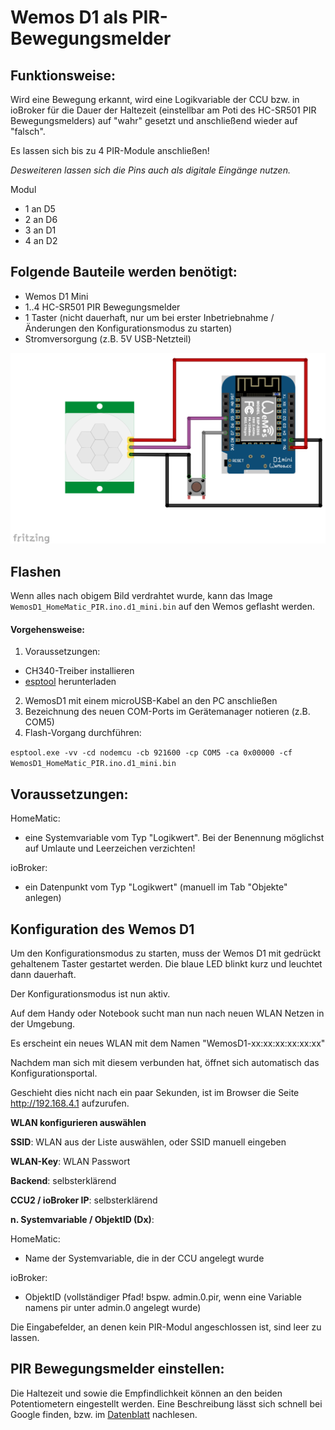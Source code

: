 # Wemos D1 als PIR-Bewegungsmelder  

## Funktionsweise:
Wird eine Bewegung erkannt, wird eine Logikvariable der CCU bzw. in ioBroker für die Dauer der Haltezeit (einstellbar am Poti des HC-SR501 PIR Bewegungsmelders) auf "wahr" gesetzt und anschließend wieder auf "falsch".

Es lassen sich bis zu 4 PIR-Module anschließen! 

_Desweiteren lassen sich die Pins auch als digitale Eingänge nutzen._

Modul
  - 1 an D5
  - 2 an D6
  - 3 an D1
  - 4 an D2

## Folgende Bauteile werden benötigt:
- Wemos D1 Mini
- 1..4 HC-SR501 PIR Bewegungsmelder
- 1 Taster (nicht dauerhaft, nur um bei erster Inbetriebnahme / Änderungen den Konfigurationsmodus zu starten)
- Stromversorgung (z.B. 5V USB-Netzteil)

![Anschlussplan](Images/wire.png)
## Flashen
Wenn alles nach obigem Bild verdrahtet wurde, kann das Image `WemosD1_HomeMatic_PIR.ino.d1_mini.bin` auf den Wemos geflasht werden.

#### Vorgehensweise:
1. Voraussetzungen:
  - CH340-Treiber installieren
  - [esptool](https://github.com/igrr/esptool-ck/releases) herunterladen
2. WemosD1 mit einem microUSB-Kabel an den PC anschließen
3. Bezeichnung des neuen COM-Ports im Gerätemanager notieren (z.B. COM5)
4. Flash-Vorgang durchführen: 

  `esptool.exe -vv -cd nodemcu -cb 921600 -cp COM5 -ca 0x00000 -cf WemosD1_HomeMatic_PIR.ino.d1_mini.bin`

## Voraussetzungen: 
HomeMatic:
  - eine Systemvariable vom Typ "Logikwert". Bei der Benennung möglichst auf Umlaute und Leerzeichen verzichten!
  
ioBroker:
  - ein Datenpunkt vom Typ "Logikwert" (manuell im Tab "Objekte" anlegen)

## Konfiguration des Wemos D1
Um den Konfigurationsmodus zu starten, muss der Wemos D1 mit gedrückt gehaltenem Taster gestartet werden.
Die blaue LED blinkt kurz und leuchtet dann dauerhaft. 

Der Konfigurationsmodus ist nun aktiv.

Auf dem Handy oder Notebook sucht man nun nach neuen WLAN Netzen in der Umgebung. 

Es erscheint ein neues WLAN mit dem Namen "WemosD1-xx:xx:xx:xx:xx:xx"

Nachdem man sich mit diesem verbunden hat, öffnet sich automatisch das Konfigurationsportal.

Geschieht dies nicht nach ein paar Sekunden, ist im Browser die Seite http://192.168.4.1 aufzurufen.

**WLAN konfigurieren auswählen**

**SSID**: WLAN aus der Liste auswählen, oder SSID manuell eingeben

**WLAN-Key**: WLAN Passwort

**Backend**: selbsterklärend

**CCU2 / ioBroker IP**: selbsterklärend

**n. Systemvariable / ObjektID (Dx)**: 

HomeMatic:
  - Name der Systemvariable, die in der CCU angelegt wurde
  
ioBroker:
  - ObjektID (vollständiger Pfad! bspw. admin.0.pir, wenn eine Variable namens pir unter admin.0 angelegt wurde)
  
Die Eingabefelder, an denen kein PIR-Modul angeschlossen ist, sind leer zu lassen.
  
  
## PIR Bewegungsmelder einstellen:
Die Haltezeit und sowie die Empfindlichkeit können an den beiden Potentiometern eingestellt werden.
Eine Beschreibung lässt sich schnell bei Google finden, bzw. im [Datenblatt](https://www.mpja.com/download/31227sc.pdf) nachlesen.

